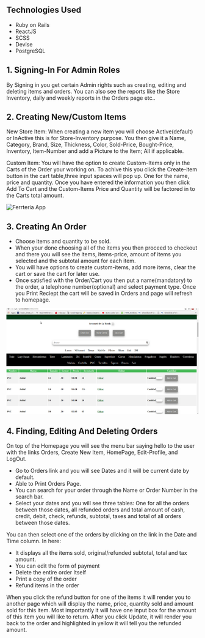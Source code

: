 ## Technologies Used
   - Ruby on Rails
   - ReactJS
   - SCSS
   - Devise 
   - PostgreSQL
   
## 1. Signing-In For Admin Roles
By Signing in you get certain Admin rights such as creating, editing and deleting items and orders. You can also see the reports like the Store Inventory, daily and weekly reports in the Orders page etc..


## 2. Creating New/Custom Items
New Store Item: When creating a new item you will choose Active(default) or InActive this is for Store-Inventory purpose. You then give it a Name, Category, Brand, Size, Thickness, Color, Sold-Price, Bought-Price, Inventory, Item-Number and add a Picture to the Item; All if applicable. 

Custom Item: You will have the option to create Custom-Items only in the Carts of the Order your working on. To achive this you click the Create-item button in the cart table,three input spaces will pop up. One for the name, price and quantity.
Once you have entered the information you then click Add To Cart and the Custom-Items Price and Quantity will be factored in to the Carts total amount.

![Ferrteria App](ReadMeGifs/ci.gif)

## 3. Creating An Order
- Choose items and quantity to be sold.
- When your done choosing all of the items you then proceed to checkout and there you will see the items, items-price, amount of items you selected and the subtotal amount for each item.
- You will have options to create custom-items, add more items, clear the cart or save the cart for later use.
- Once satisfied with the Order/Cart you then put a name(mandatory) to the order, a telephone number(optional) and select payment type. Once you Print Reciept the cart will be saved in Orders and page will refresh to homepage.

![Ferrteria App](ReadMeGifs/FerreteriaSample.gif)

## 4. Finding, Editing And Deleting Orders
On top of the Homepage you will see the menu bar saying hello to the user with the links Orders, Create New Item, HomePage, Edit-Profile, and LogOut.

- Go to Orders link and you will see Dates and it will be current date by default.
- Able to Print Orders Page.
- You can search for your order through the Name or Order Number in the search bar.
- Select your dates and you will see three tables: One for all the orders between those dates, all refunded orders and total amount of cash, credit, debit, check, refunds, subtotal, taxes and total of all orders between those dates. 

You can then select one of the orders by clicking on the link in the Date and Time column. In here:
- It displays all the items sold, original/refunded subtotal, total and tax amount.
- You can edit the form of payment
- Delete the entire order Itself
- Print a copy of the order
- Refund items in the order

When you click the refund button for one of the items it will render you to another page which will display the name, price, quantity sold and amount sold for this item. Most importantly it will have one input box for the amount of this item you will like to return. After you click Update, it will render you back to the order and highlighted in yellow it will tell you the refunded amount. 

   

   
   

